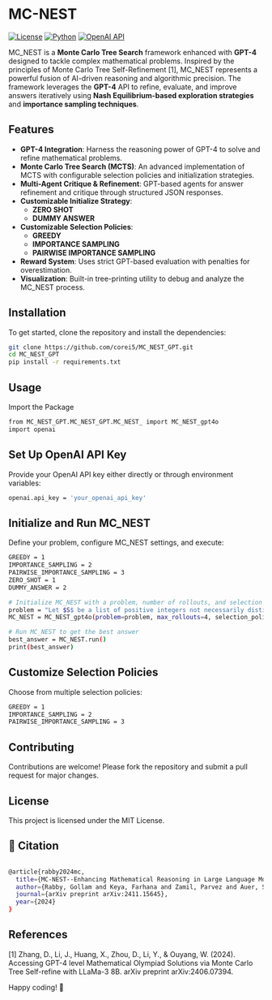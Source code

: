 # MC-NEST

[![License](https://img.shields.io/badge/License-MIT-blue.svg)](LICENSE)
[![Python](https://img.shields.io/badge/Python-3.8%2B-blue.svg)](https://www.python.org/)
[![OpenAI API](https://img.shields.io/badge/OpenAI-GPT--4-blue)](https://platform.openai.com/)

MC_NEST is a **Monte Carlo Tree Search** framework enhanced with **GPT-4** designed to tackle complex mathematical problems. Inspired by the principles of Monte Carlo Tree Self-Refinement [1], MC_NEST represents a powerful fusion of AI-driven reasoning and algorithmic precision. The framework leverages the **GPT-4** API to refine, evaluate, and improve answers iteratively using **Nash Equilibrium-based exploration strategies** and **importance sampling techniques**.

## Features

- **GPT-4 Integration**: Harness the reasoning power of GPT-4 to solve and refine mathematical problems.
- **Monte Carlo Tree Search (MCTS)**: An advanced implementation of MCTS with configurable selection policies and initialization strategies.
- **Multi-Agent Critique & Refinement**: GPT-based agents for answer refinement and critique through structured JSON responses.
- **Customizable Initialize Strategy**:
  - **ZERO SHOT**
  - **DUMMY ANSWER**
- **Customizable Selection Policies**:
  - **GREEDY**
  - **IMPORTANCE SAMPLING**
  - **PAIRWISE IMPORTANCE SAMPLING**
- **Reward System**: Uses strict GPT-based evaluation with penalties for overestimation.
- **Visualization**: Built-in tree-printing utility to debug and analyze the MC_NEST process.

## Installation

To get started, clone the repository and install the dependencies:

```bash
git clone https://github.com/corei5/MC_NEST_GPT.git
cd MC_NEST_GPT
pip install -r requirements.txt
```

## Usage

Import the Package

```bash
from MC_NEST_GPT.MC_NEST_GPT.MC_NEST_ import MC_NEST_gpt4o
import openai
```

## Set Up OpenAI API Key

Provide your OpenAI API key either directly or through environment variables:

```bash
openai.api_key = 'your_openai_api_key'
```

## Initialize and Run MC_NEST

Define your problem, configure MC_NEST settings, and execute:

```bash
GREEDY = 1
IMPORTANCE_SAMPLING = 2
PAIRWISE_IMPORTANCE_SAMPLING = 3
ZERO_SHOT = 1
DUMMY_ANSWER = 2

# Initialize MC_NEST with a problem, number of rollouts, and selection policy
problem = "Let $S$ be a list of positive integers not necessarily distinct in which the number $68$ appears. The average (arithmetic mean) of the numbers in $S$ is $56$. However, if $68$ is removed, the average of the remaining numbers drops to $55$. What is the largest number that can appear in $S$?"
MC_NEST = MC_NEST_gpt4o(problem=problem, max_rollouts=4, selection_policy = IMPORTANCE_SAMPLING, initialize_strategy = ZERO_SHOT)

# Run MC_NEST to get the best answer
best_answer = MC_NEST.run()
print(best_answer)
```
## Customize Selection Policies

Choose from multiple selection policies:

```bash
GREEDY = 1
IMPORTANCE_SAMPLING = 2
PAIRWISE_IMPORTANCE_SAMPLING = 3
```


## Contributing
Contributions are welcome! Please fork the repository and submit a pull request for major changes.

## License

This project is licensed under the MIT License.

## 📄 Citation

```bash

@article{rabby2024mc,
  title={MC-NEST--Enhancing Mathematical Reasoning in Large Language Models with a Monte Carlo Nash Equilibrium Self-Refine Tree},
  author={Rabby, Gollam and Keya, Farhana and Zamil, Parvez and Auer, S{\"o}ren},
  journal={arXiv preprint arXiv:2411.15645},
  year={2024}
}

```

## References

[1] Zhang, D., Li, J., Huang, X., Zhou, D., Li, Y., & Ouyang, W. (2024). Accessing GPT-4 level Mathematical Olympiad Solutions via Monte Carlo Tree Self-refine with LLaMa-3 8B. arXiv preprint arXiv:2406.07394. 



Happy coding! 🚀
